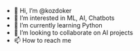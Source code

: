 - 👋 Hi, I’m @kozdoker
- 👀 I’m interested in ML, AI, Chatbots
- 🌱 I’m currently learning Python
- 💞️ I’m looking to collaborate on AI projects
- 📫 How to reach me 

<!---
kozdoker/kozdoker is a ✨ special ✨ repository because its `README.md` (this file) appears on your GitHub profile.
You can click the Preview link to take a look at your changes.
--->
